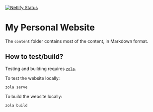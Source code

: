 [![Netlify Status](https://api.netlify.com/api/v1/badges/8cf8888e-270d-4650-89dd-2cb056d66274/deploy-status)](https://app.netlify.com/sites/hankruiger/deploys)

# My Personal Website

The `content` folder contains most of the content, in Markdown format.

## How to test/build?

Testing and building requires [`zola`](https://www.getzola.org).

To test the website locally:
```
zola serve
```

To build the website locally:
```
zola build
```
